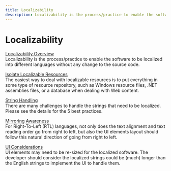 ```yaml
---
title: Localizability
description: Localizability is the process/practice to enable the software to be localized into different languages without any change to the source code.
---
```


# Localizability

[Localizability Overview](overview.md)  
Localizability is the process/practice to enable the software to be localized into different languages without any change to the source code.

[Isolate Localizable Resources](isolate-localizable-resources.md)  
The easiest way to deal with localizable resources is to put everything in some type of resource repository, such as Windows resource files, .NET assemblies files, or a database when dealing with Web content.

[String Handling](string-handling.md)  
There are many challenges to handle the strings that need to be localized. Please see the details for the 5 best practices.

[Mirroring Awareness](mirroring-awareness.md)  
For Right-To-Left (RTL) languages, not only does the text alignment and text reading order go from right to left, but also the UI elements layout should follow this natural direction of going from right to left.

[UI Considerations](ui-considerations.md)  
UI elements may need to be re-sized for the localized software. The developer should consider the localized strings could be (much) longer than the English strings to implement the UI to handle them.

